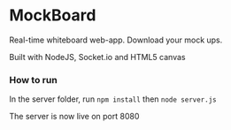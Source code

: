 # MockBoard

Real-time whiteboard web-app. Download your mock ups.

Built with NodeJS, Socket.io and HTML5 canvas

### How to run

In the server folder, run `npm install` then `node server.js`

The server is now live on port 8080

